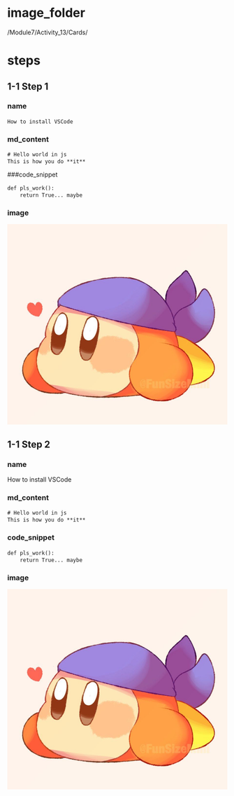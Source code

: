 # image_folder
/Module7/Activity_13/Cards/

# steps

## 1-1 Step 1

### name
```
How to install VSCode               
```

### md_content
```
# Hello world in js  
This is how you do **it**      
```

###code_snippet
```
def pls_work():   
    return True... maybe
```

### image
![bandanna](images/bandanna.jpg)

## 1-1 Step 2

### name
How to install VSCode

### md_content
```
# Hello world in js
This is how you do **it**
```

### code_snippet
```
def pls_work():
    return True... maybe
```

### image
![bandanna](images/bandanna.jpg)